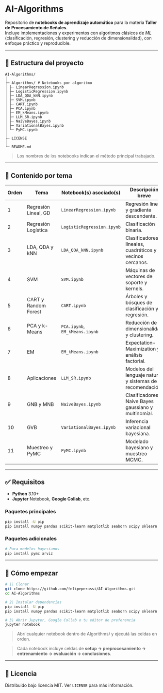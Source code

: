 # AI-Algorithms

Repositorio de **notebooks de aprendizaje automático** para la materia **Taller de Procesamiento de Señales**.  
Incluye implementaciones y experimentos con algoritmos clásicos de *ML* (clasificación, regresión, clustering y reducción de dimensionalidad), con enfoque práctico y reproducible.

---

## 📂 Estructura del proyecto

```text
AI-Algorithms/
│
├─ Algorithms/ # Notebooks por algoritmo
│ ├─ LinearRegression.ipynb 
│ ├─ LogisticRegression.ipynb
│ ├─ LDA_QDA_kNN.ipynb
│ ├─ SVM.ipynb 
│ ├─ CART.ipynb 
│ ├─ PCA.ipynb 
│ ├─ EM_kMeans.ipynb 
│ ├─ LLM_SR.ipynb 
│ ├─ NaiveBayes.ipynb
│ ├─ VariationalBayes.ipynb 
│ └─ PyMC.ipynb 
│
├─ LICENSE
│
└─ README.md
```

> Los nombres de los notebooks indican el método principal trabajado.

---

## 🧠 Contenido por tema

| Orden | Tema                                    | Notebook(s) asociado(s)             | Descripción breve |
|-------|-----------------------------------------|--------------------------------------|-------------------|
| 1     | Regresión Lineal, GD                    | `LinearRegression.ipynb`             | Regresión lineal y gradiente descendente. |
| 2     | Regresión Logística                     | `LogisticRegression.ipynb`          | Clasificación binaria. |
| 3     | LDA, QDA y kNN                           | `LDA_QDA_kNN.ipynb`                   | Clasificadores lineales, cuadráticos y vecinos cercanos. |
| 4     | SVM                                     | `SVM.ipynb`                          | Máquinas de vectores de soporte y kernels. |
| 5     | CART y Random Forest                    | `CART.ipynb`                         | Árboles y bósques de clasificación y regresión. |
| 6     | PCA y k-Means                             | `PCA.ipynb`, `EM_kMeans.ipynb`       | Reducción de dimensionalidad y clustering. |
| 7     | EM                    | `EM_kMeans.ipynb`                    | Expectation-Maximization y análisis factorial. |
| 8     | Aplicaciones                            | `LLM_SR.ipynb`                 | Modelos del lenguaje natural y sistemas de recomendación |
| 9    | GNB y MNB                                | `NaiveBayes.ipynb`                    | Clasificadores Naive Bayes gaussiano y multinomial. |
| 10    | GVB                                     | `VariationalBayes.ipynb`             | Inferencia variacional bayesiana. |
| 11    | Muestreo y PyMC                          | `PyMC.ipynb`                          | Modelado bayesiano y muestreo MCMC. |

---

## ✅ Requisitos

- **Python** 3.10+  
- **Jupyter** Notebook, **Google Collab**, etc.

### Paquetes principales

```bash
pip install -U pip
pip install numpy pandas scikit-learn matplotlib seaborn scipy sklearn
```

### Paquetes adicionales

```bash
# Para modelos bayesianos
pip install pymc arviz
```

---

## 🚀 Cómo empezar

```bash
# 1) Clonar
git clone https://github.com/felipeperassi/AI-Algorithms.git
cd AI-Algorithms

# 2) Instalar dependencias
pip install -U pip
pip install numpy pandas scikit-learn matplotlib seaborn scipy sklearn

# 3) Abrir Jupyter, Google Collab o tu editor de preferencia
jupyter notebook
```

> Abrí cualquier notebook dentro de Algorithms/ y ejecutá las celdas en orden.

> Cada notebook incluye celdas de **setup → preprocesamiento → entrenamiento → evaluación → conclusiones**.

---

## 📄 Licencia

Distribuido bajo licencia MIT. Ver `LICENSE` para más información.
